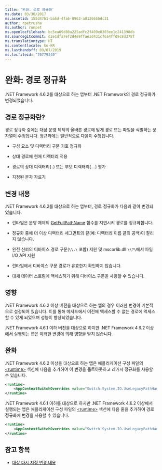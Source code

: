 ```yaml
---
title: '완화: 경로 정규화'
ms.date: 03/30/2017
ms.assetid: 158d47b1-ba6d-4fa6-8963-a012666bdc31
author: rpetrusha
ms.author: ronpet
ms.openlocfilehash: bc5ea69d80a225adfc2f409e8303ee1c241398db
ms.sourcegitcommit: d2e1dfa7ef2d4e9ffae3d431cf6a4ffd9c8d378f
ms.translationtype: HT
ms.contentlocale: ko-KR
ms.lasthandoff: 09/07/2019
ms.locfileid: "70779340"
---
```

# <a name="mitigation-path-normalization"></a>완화: 경로 정규화
.NET Framework 4.6.2를 대상으로 하는 앱부터 .NET Framework의 경로 정규화가 변경되었습니다.  
  
## <a name="what-is-path-normalization"></a>경로 정규화란?  
 경로 정규화 중에는 대상 운영 체제의 올바른 경로에 맞게 경로 또는 파일을 식별하는 문자열이 수정됩니다. 정규화에는 일반적으로 다음이 수행됩니다.  
  
- 구성 요소 및 디렉터리 구분 기호 정규화  
  
- 상대 경로에 현재 디렉터리 적용  
  
- 경로의 상대 디렉터리(`.`) 또는 부모 디렉터리(`..`) 평가  
  
- 지정된 문자 자르기  
  
## <a name="the-changes"></a>변경 내용  
 .NET Framework 4.6.2를 대상으로 하는 앱부터, 경로 정규화가 다음과 같이 변경되었습니다.  
  
- 런타임은 운영 체제의 [GetFullPathName](/windows/desktop/api/fileapi/nf-fileapi-getfullpathnamea) 함수를 지연시켜 경로를 정규화합니다.  
  
- 정규화 중에 더 이상 디렉터리 세그먼트의 끝(예: 디렉터리 이름 끝의 공백)이 잘리지 않습니다.  
  
- 완전 신뢰의 디바이스 경로 구문(`\\.\` 포함) 지원 및 mscorlib.dll `\\?\`에서 파일 I/O API 지원  
  
- 런타임에서 디바이스 구문 경로가 유효한지 확인하지 않습니다.  
  
- 대체 데이터 스트림에 액세스하기 위해 디바이스 구문을 사용할 수 있습니다.  
  
## <a name="impact"></a>영향  

.NET Framework 4.6.2 이상 버전을 대상으로 하는 앱의 경우 이러한 변경이 기본적으로 설정되어 있습니다. 이를 통해 메서드에서 이전에 액세스할 수 없는 경로에 액세스할 수 있게 되었으며 성능이 향상되었습니다.  
  
.NET Framework 4.6.1 이하 버전을 대상으로 하지만 .NET Framework 4.6.2 이상에서 실행되는 앱은 이러한 변경에 의해 영향을 받지 않습니다.  
  
## <a name="mitigation"></a>완화  
 .NET Framework 4.6.2 이상을 대상으로 하는 앱은 애플리케이션 구성 파일의 [\<runtime>](../configure-apps/file-schema/runtime/runtime-element.md) 섹션에 다음을 추가하여 이 변경을 옵트아웃하고 레거시 정규화를 사용할 수 있습니다.  
  
```xml  
<runtime>  
    <AppContextSwitchOverrides value="Switch.System.IO.UseLegacyPathHandling=true" />    
</runtime>  
```  
  
.NET Framework 4.6.1 이하를 대상으로 하지만 .NET Framework 4.6.2 이상에서 실행되는 앱은 애플리케이션 구성 파일의 [\<runtime>](../configure-apps/file-schema/runtime/runtime-element.md) 섹션에 다음 줄을 추가하여 경로 정규화에 변경을 사용할 수 있습니다.  
  
```xml  
<runtime>  
    <AppContextSwitchOverrides value="Switch.System.IO.UseLegacyPathHandling=false" />    
</runtime>  
```  
  
## <a name="see-also"></a>참고 항목

- [대상 다시 지정 변경 내용](retargeting-changes-in-the-net-framework-4-6-2.md)
